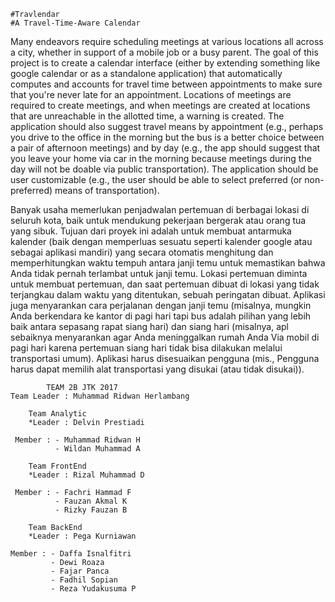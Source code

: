 	#Travlendar
	#A Travel-Time-Aware Calendar

   Many endeavors require scheduling meetings at various locations all across a city, whether in support of a mobile job or a busy parent. The goal of this project is to create a calendar interface (either by extending something like google calendar or as a standalone application) that automatically computes and accounts for travel time between appointments to make sure that you're never late for an appointment. Locations of meetings are required to create meetings, and when meetings are created at locations that are unreachable in the allotted time, a warning is created. The application should also suggest travel means by appointment (e.g., perhaps you drive to the office in the morning but the bus is a better choice between a pair of afternoon meetings) and by day (e.g., the app should suggest that you leave your home via car in the morning because meetings during the day will not be doable via public transportation). The application should be user customizable (e.g., the user should be able to select preferred (or non-preferred) means of transportation).

  Banyak usaha memerlukan penjadwalan pertemuan di berbagai lokasi di seluruh kota, baik untuk mendukung pekerjaan bergerak atau orang tua yang sibuk. Tujuan dari proyek ini adalah untuk membuat antarmuka kalender (baik dengan memperluas sesuatu seperti kalender google atau sebagai aplikasi mandiri) yang secara otomatis menghitung dan memperhitungkan waktu tempuh antara janji temu untuk memastikan bahwa Anda tidak pernah terlambat untuk janji temu. Lokasi pertemuan diminta untuk membuat pertemuan, dan saat pertemuan dibuat di lokasi yang tidak terjangkau dalam waktu yang ditentukan, sebuah peringatan dibuat. Aplikasi juga menyarankan cara perjalanan dengan janji temu (misalnya, mungkin Anda berkendara ke kantor di pagi hari tapi bus adalah pilihan yang lebih baik antara sepasang rapat siang hari) dan siang hari (misalnya, apl sebaiknya menyarankan agar Anda meninggalkan rumah Anda Via mobil di pagi hari karena pertemuan siang hari tidak bisa dilakukan melalui transportasi umum). Aplikasi harus disesuaikan pengguna (mis., Pengguna harus dapat memilih alat transportasi yang disukai (atau tidak disukai)).


			TEAM 2B JTK 2017
	Team Leader : Muhammad Ridwan Herlambang

		Team Analytic
		*Leader : Delvin Prestiadi
 
	 Member : - Muhammad Ridwan H
        	  - Wildan Muhammad A

		Team FrontEnd 
		*Leader : Rizal Muhammad D
 
	 Member : - Fachri Hammad F
        	  - Fauzan Akmal K
          	  - Rizky Fauzan B

		Team BackEnd
		*Leader : Pega Kurniawan

	Member : - Daffa Isnalfitri
        	 - Dewi Roaza
          	 - Fajar Panca
          	 - Fadhil Sopian
          	 - Reza Yudakusuma P
